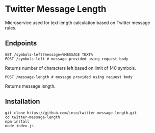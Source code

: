 # Twitter Message Length
Microservice used for text length calculation based on Twitter message rules.

## Endpoints
    GET /symbols-left?message=%MESSAGE TEXT%
    POST /symbols-left # message provided using request body
Returns number of characters left based on limit of 140 symbols.

    POST /message-length # message provided using request body
Returns message length.

## Installation
    git clone https://github.com/inso/twitter-message-length.git
    cd twitter-message-length
    npm install
    node index.js
